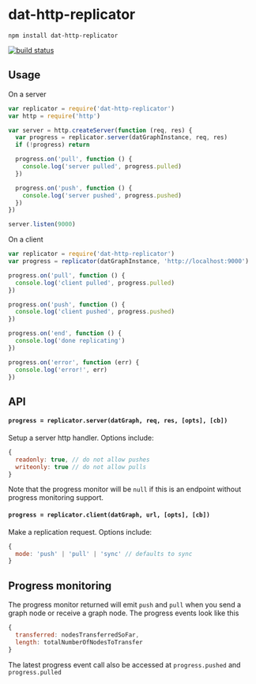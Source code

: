 # dat-http-replicator

```
npm install dat-http-replicator
```

[![build status](http://img.shields.io/travis/maxogden/dat-http-replicator.svg?style=flat)](http://travis-ci.org/maxogden/dat-http-replicator)

## Usage

On a server

``` js
var replicator = require('dat-http-replicator')
var http = require('http')

var server = http.createServer(function (req, res) {
  var progress = replicator.server(datGraphInstance, req, res)
  if (!progress) return

  progress.on('pull', function () {
    console.log('server pulled', progress.pulled)
  })

  progress.on('push', function () {
    console.log('server pushed', progress.pushed)
  })
})

server.listen(9000)
```

On a client

``` js
var replicator = require('dat-http-replicator')
var progress = replicator(datGraphInstance, 'http://localhost:9000')

progress.on('pull', function () {
  console.log('client pulled', progress.pulled)
})

progress.on('push', function () {
  console.log('client pushed', progress.pushed)
})

progress.on('end', function () {
  console.log('done replicating')
})

progress.on('error', function (err) {
  console.log('error!', err)
})
```

## API

#### `progress = replicator.server(datGraph, req, res, [opts], [cb])`

Setup a server http handler. Options include:

``` js
{
  readonly: true, // do not allow pushes
  writeonly: true // do not allow pulls
}
```

Note that the progress monitor will be `null` if this is an endpoint
without progress monitoring support.

#### `progress = replicator.client(datGraph, url, [opts], [cb])`

Make a replication request. Options include:

``` js
{
  mode: 'push' | 'pull' | 'sync' // defaults to sync
}
```

## Progress monitoring

The progress monitor returned will emit `push` and `pull` when you send a graph node
or receive a graph node. The progress events look like this

``` js
{
  transferred: nodesTransferredSoFar,
  length: totalNumberOfNodesToTransfer
}
```

The latest progress event call also be accessed at `progress.pushed` and `progress.pulled`

